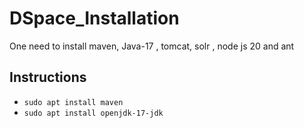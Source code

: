 # DSpace_Installation

 One need to install maven, Java-17 , tomcat, solr , node js 20 and ant 

 ## Instructions
 -  `sudo apt install maven`
 -   `sudo apt install openjdk-17-jdk`

